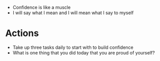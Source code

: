* Confidence is like a muscle
* I will say what I mean and I will mean what I say to myself

# Actions
* Take up three tasks daily to start with to build confidence
* What is one thing that you did today that you are proud of yourself?
